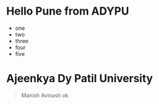 # Hello Pune from ADYPU
- one
- two
- three
- four
- five
# Ajeenkya Dy Patil University
> Manish
> Avinash
ok
